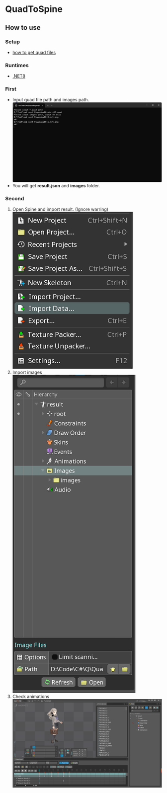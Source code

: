 # **QuadToSpine**

## **How to use**

### **Setup**
* [how to get quad files](https://github.com/rufaswan/Web2D_Games/blob/master/docs/psxtools-steps.adoc)

### **Runtimes**
* [.NET8](https://dotnet.microsoft.com/zh-cn/download)

### **First**
+ Input quad file path and images path.
![](MD/1.png)
+ You will get **result.json** and **images** folder.
### **Second**
1. Open Spine and import result. (Ignore warring)
![](MD/2.png)
2. Import images
![](MD/3.png)
3. Check animations
![](MD/4.png)